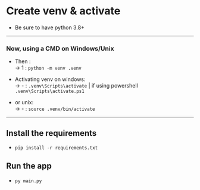 # Create venv & activate 
* Be sure to have python 3.8+

<hr/>

### Now, using a CMD on **Windows/Unix**
* Then : <br/>
-> 1 : `python -m venv .venv` <br/>

* Activating venv on windows:  <br/>
-> - : `.venv\Scripts\activate` | if using powershell `.venv\Scripts\activate.ps1` <br/>
*  or unix:  <br/>
-> - : `source .venv/bin/activate` <br/>

<hr/>

## Install the requirements
* `pip install -r requirements.txt`

## Run the app
* `py main.py`
